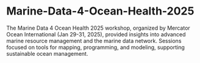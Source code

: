 # Marine-Data-4-Ocean-Health-2025
The Marine Data 4 Ocean Health 2025 workshop, organized by Mercator Ocean International (Jan 29-31, 2025), provided insights into advanced marine resource management and the marine data network. Sessions focused on tools for mapping, programming, and modeling, supporting sustainable ocean management.
